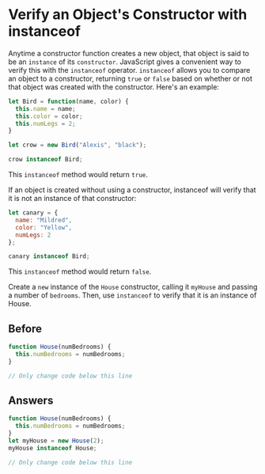 # Verify an Object's Constructor with instanceof
Anytime a constructor function creates a new object, that object is said to be an `instance` of its `constructor`. 
JavaScript gives a convenient way to verify this with the `instanceof` operator. `instanceof` allows you to compare an object to a constructor, 
returning `true` or `false` based on whether or not that object was created with the constructor. Here's an example:
```javascript
let Bird = function(name, color) {
  this.name = name;
  this.color = color;
  this.numLegs = 2;
}

let crow = new Bird("Alexis", "black");

crow instanceof Bird;
```
This `instanceof` method would return `true`.

If an object is created without using a constructor, instanceof will verify that it is not an instance of that constructor:
```javascript
let canary = {
  name: "Mildred",
  color: "Yellow",
  numLegs: 2
};

canary instanceof Bird;
```
This `instanceof` method would return `false`.

Create a `new` instance of the `House` constructor, calling it `myHouse` and passing a number of `bedrooms`. 
Then, use `instanceof` to verify that it is an instance of House.

## Before
```javascript
function House(numBedrooms) {
  this.numBedrooms = numBedrooms;
}

// Only change code below this line
```
## Answers
```javascript
function House(numBedrooms) {
  this.numBedrooms = numBedrooms;
}
let myHouse = new House(2);
myHouse instanceof House;

// Only change code below this line
```
